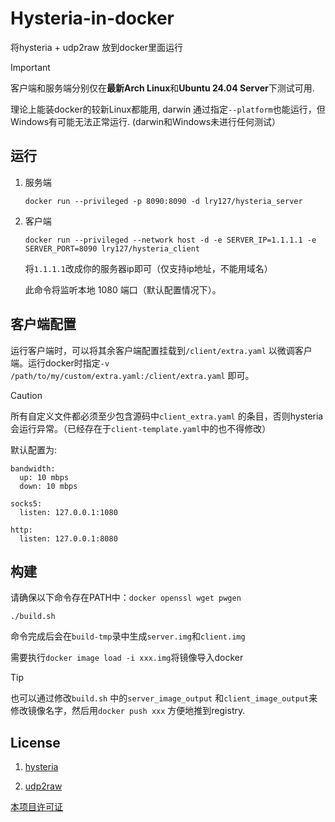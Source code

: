 # Hysteria-in-docker

将hysteria + udp2raw 放到docker里面运行

> [!IMPORTANT]  
> 客户端和服务端分别仅在**最新Arch Linux**和**Ubuntu 24.04 Server**下测试可用.
> 
> 理论上能装docker的较新Linux都能用, darwin 通过指定`--platform`也能运行，但Windows有可能无法正常运行. (darwin和Windows未进行任何测试）

## 运行

1. 服务端
   
   ```
   docker run --privileged -p 8090:8090 -d lry127/hysteria_server
   ```

2. 客户端
   
   ```
   docker run --privileged --network host -d -e SERVER_IP=1.1.1.1 -e SERVER_PORT=8090 lry127/hysteria_client
   ```
   
   将`1.1.1.1`改成你的服务器ip即可（仅支持ip地址，不能用域名）
   
   此命令将监听本地 1080 端口（默认配置情况下）。

## 客户端配置

运行客户端时，可以将其余客户端配置挂载到`/client/extra.yaml` 以微调客户端。运行docker时指定`-v /path/to/my/custom/extra.yaml:/client/extra.yaml` 即可。

> [!CAUTION]
> 
> 所有自定义文件都必须至少包含源码中`client_extra.yaml` 的条目，否则hysteria会运行异常。（已经存在于`client-template.yaml`中的也不得修改）

默认配置为:

```
bandwidth: 
  up: 10 mbps
  down: 10 mbps

socks5:
  listen: 127.0.0.1:1080 

http:
  listen: 127.0.0.1:8080
```

## 构建

请确保以下命令存在PATH中：`docker openssl wget pwgen`

```
./build.sh
```

命令完成后会在`build-tmp`录中生成`server.img`和`client.img`

需要执行`docker image load -i xxx.img`将镜像导入docker

> [!TIP]
> 也可以通过修改`build.sh` 中的`server_image_output` 和`client_image_output`来修改镜像名字，然后用`docker push xxx` 方便地推到registry.

## License

1. [hysteria](https://github.com/apernet/hysteria/blob/master/LICENSE.md)

2. [udp2raw](https://github.com/wangyu-/udp2raw/blob/unified/LICENSE.md)

[本项目许可证](https://github.com/lry127/hysteria-in-docker/blob/master/LICENSE)
